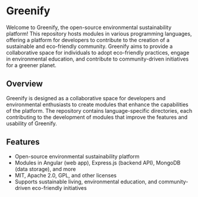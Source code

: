 # Greenify

Welcome to Greenify, the open-source environmental sustainability platform! This repository hosts modules in various programming languages, offering a platform for developers to contribute to the creation of a sustainable and eco-friendly community. Greenify aims to provide a collaborative space for individuals to adopt eco-friendly practices, engage in environmental education, and contribute to community-driven initiatives for a greener planet.

## Overview

Greenify is designed as a collaborative space for developers and environmental enthusiasts to create modules that enhance the capabilities of the platform. The repository contains language-specific directories, each contributing to the development of modules that improve the features and usability of Greenify.

## Features

- Open-source environmental sustainability platform
- Modules in Angular (web app), Express.js (backend API), MongoDB (data storage), and more
- MIT, Apache 2.0, GPL, and other licenses
- Supports sustainable living, environmental education, and community-driven eco-friendly initiatives
